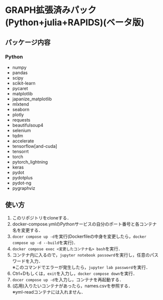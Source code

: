 # GRAPH拡張済みパック(Python+julia+RAPIDS)(ベータ版)

## パッケージ内容
### Python
- numpy
- pandas
- scipy
- scikit-learn
- pycaret
- matplotlib
- japanize_matplotlib
- mlxtend
- seaborn
- plotly
- requests
- beautifulsoup4
- selenium
- tqdm
- accelerate
- tensorflow[and-cuda]
- tensorrt
- torch
- pytorch_lightning
- keras
- pydot
- pydotplus
- pydot-ng
- pygraphviz

## 使い方
1. このリポジトリをcloneする．
2. docker-compose.ymlのPythonサービスの自分のポート番号と各コンテナ名を変更する．
3. `docer compose up -d`を実行(Dockerfileの中身を変更したら，`docker compose up -d --build`を実行)．
4. `docker compose exec <変更したコンテナ名> bash`を実行．
5. コンテナ内に入るので，`jupyter notebook passowrd`を実行し，任意のパスワードを入力．  
※このコマンドでエラーが発生したら，`jupyter lab password`を実行．
6. Ctrl+Dもしくは，`exit`を入力し，`docker compose down`を実行．
7. `docer compose up -d`を入力し，コンテナを再起動する．
8. (応用)入りたいコンテナがあったら，names.csvを参照する．  
※yml-readコンテナには入れません．